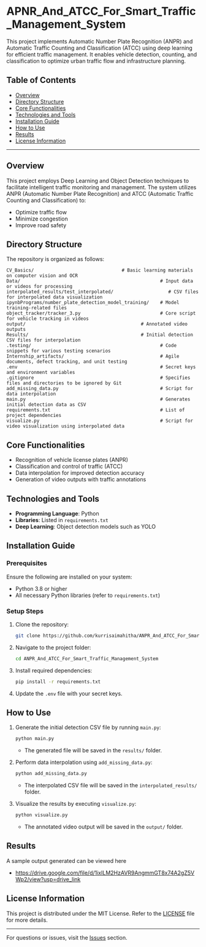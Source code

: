 # **APNR_And_ATCC_For_Smart_Traffic_Management_System**
This project implements Automatic Number Plate Recognition (ANPR) and Automatic Traffic Counting and Classification (ATCC) using deep learning for efficient traffic management. It enables vehicle detection, counting, and classification to optimize urban traffic flow and infrastructure planning.
## Table of Contents

- [Overview](#overview)
- [Directory Structure](#directory-structure)
- [Core Functionalities](#core-functionalities)
- [Technologies and Tools](#technologies-and-tools)
- [Installation Guide](#installation-guide)
- [How to Use](#how-to-use)
- [Results](#results)
- [License Information](#license-information)

---

## Overview

This project employs Deep Learning and Object Detection techniques to facilitate intelligent traffic monitoring and management. The system utilizes ANPR (Automatic Number Plate Recognition) and ATCC (Automatic Traffic Counting and Classification) to:

- Optimize traffic flow
- Minimize congestion
- Improve road safety

## Directory Structure

The repository is organized as follows:

```
CV_Basics/                                # Basic learning materials on computer vision and OCR
Data/                                                   # Input data or videos for processing
interpolated_results/test_interpolated/                    # CSV files for interpolated data visualization
ipynbPrograms/number_plate_detection_model_training/    # Model training-related files
object_tracker/tracker_3.py                             # Core script for vehicle tracking in videos
output/                                          # Annotated video outputs
Results/                                         # Initial detection CSV files for interpolation
.testing/                                               # Code snippets for various testing scenarios
Internship_artifacts/                                   # Agile documents, defect tracking, and unit testing
.env                                                    # Secret keys and environment variables
.gitignore                                              # Specifies files and directories to be ignored by Git
add_missing_data.py                                     # Script for data interpolation
main.py                                                 # Generates initial detection data as CSV
requirements.txt                                        # List of project dependencies
visualize.py                                            # Script for video visualization using interpolated data
```

## Core Functionalities

- Recognition of vehicle license plates (ANPR)
- Classification and control of traffic (ATCC)
- Data interpolation for improved detection accuracy
- Generation of video outputs with traffic annotations

## Technologies and Tools

- **Programming Language**: Python
- **Libraries**: Listed in `requirements.txt`
- **Deep Learning**: Object detection models such as YOLO

## Installation Guide

### Prerequisites

Ensure the following are installed on your system:

- Python 3.8 or higher
- All necessary Python libraries (refer to `requirements.txt`)

### Setup Steps

1. Clone the repository:
   ```bash
   git clone https://github.com/kurrisaimahitha/ANPR_And_ATCC_For_Smart_Traffic_Management_System.git
   ```
2. Navigate to the project folder:
   ```bash
   cd ANPR_And_ATCC_For_Smart_Traffic_Management_System
   ```
3. Install required dependencies:
   ```bash
   pip install -r requirements.txt
   ```
4. Update the `.env` file with your secret keys.

## How to Use

1. Generate the initial detection CSV file by running `main.py`:
   ```bash
   python main.py
   ```
   - The generated file will be saved in the `results/` folder.

2. Perform data interpolation using `add_missing_data.py`:
   ```bash
   python add_missing_data.py
   ```
   - The interpolated CSV file will be saved in the `interpolated_results/` folder.

3. Visualize the results by executing `visualize.py`:
   ```bash
   python visualize.py
   ```
   - The annotated video output will be saved in the `output/` folder.

## Results

A sample output generated can be viewed here

- https://drive.google.com/file/d/1ixILM2HzAVR9AngmmGT8x74A2gZ5VWp2/view?usp=drive_link


## License Information

This project is distributed under the MIT License. Refer to the [LICENSE](LICENSE) file for more details.

---

For questions or issues, visit the [Issues](https://github.com/kurrisaimahitha/Smart_Traffic_Management_System/issues) section.

